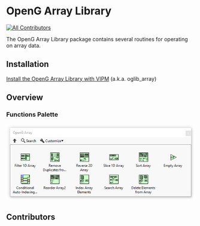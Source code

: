 # OpenG Array Library

[![All Contributors](https://img.shields.io/github/all-contributors/vipm-io/OpenG-Array-Library?color=ee8449&style=flat-square)](#contributors)

The OpenG Array Library package contains several routines for operating on array data.

## Installation

[Install the OpenG Array Library with VIPM](https://www.vipm.io/package/oglib_array/) (a.k.a. oglib\_array)

## Overview

### Functions Palette

![Functions Palette](docs/functions_palette.png)

## Contributors

<!-- ALL-CONTRIBUTORS-LIST:START - Do not remove or modify this section -->
<!-- prettier-ignore-start -->
<!-- markdownlint-disable -->

<!-- markdownlint-restore -->
<!-- prettier-ignore-end -->

<!-- ALL-CONTRIBUTORS-LIST:END -->

